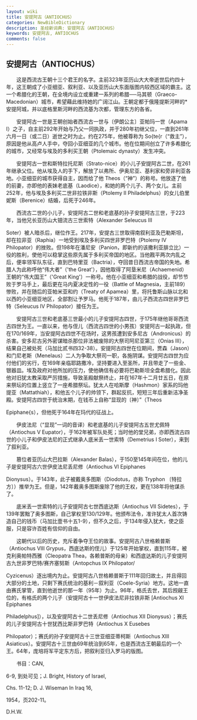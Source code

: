 ```yaml
---
layout: wiki
title: 安提阿古（ANTIOCHUS）
categories: NewBibleDictionary
description: 圣经新词典: 安提阿古（ANTIOCHUS）
keywords: 安提阿古, ANTIOCHUS
comments: false
---
```


## 安提阿古（ANTIOCHUS）

　　这是西流古王朝十三个君王的名字。主前323年亚历山大大帝逝世后约四十年，这王朝成了小亚细亚、叙利亚、以及亚历山大东面版图内较西区域的霸主。这一个希腊化的王朝，在全境内设立或重建一系列的希腊──马其顿（Graeco-Macedonian）城市，希望藉此维持她的广阔江山。王朝定都于俄隆提斯河畔的*安提阿城，并以底格里斯河畔的西流基为次都，管理东方的各省。

　　安提阿古一世是王朝创始者西流古一世与〔伊朗公主〕亚帕玛一世（Apama I）之子，自主前292年开始与乃父一同执政，并于280年初继父位，一直到261年六月一日（或二日）逝世之时为止。约在275年，他被尊称为 So{te{r（“救主”），原因是他从高卢人手中，夺回小亚细亚的几个城市。他在位期间创立了许多希腊化的城市，又经常与埃及的多利买王朝（Ptolemaic dynasty）发生冲突。

　　安提阿古一世和斯特拉托尼斯（Strato-nice）的小儿子安提阿古二世，在261年继承父位。他从埃及人的手下，解放了以弗所、伊奥尼亚、基利家和旁非利亚各地。小亚细亚的城市获得自主，因而给了他 Theos（“神”）的称号。他放逐了他的前妻，亦即他的表妹老底基（Laodice），和她的两个儿子、两个女儿。主前252年，他与埃及多利买二世非拉铁非斯（Ptolemy II Philadelphus）的女儿伯里妮斯（Berenice）结婚，后死于246年。

　　西流古二世的小儿子，安提阿古二世和老底基的孙子安提阿古三世，于223年，当他兄长亚历山大钿流古三世索特（Alexander Seleucus III

Soter）被人暗杀后，继位作王。217年，安提古三世取得南叙利亚及巴勒斯坦，却在拉非亚（Raphia）一地受到埃及多利买四世非罗巴特（Ptolemy IV Philopator）的挫败。但198年在潘尼安（Panion，即新约的该撒利亚腓立比）一役的胜利，使他可以稳掌这些原先属于多利买帝国的地区。当他戡平两次内乱之后，便率领军队东征，直到巴特里亚（Bactria），夺回昔日西流古帝国的失地。希腊人为此称呼他“伟大者”（'the Great'），因他取得了阿垦米尼（Achaemenid）王朝的“伟大国王”（'Great King'）一称号。他在小亚细亚和希腊的战役，却节节败于罗马手上，最后更在马内夏决定性的一役（Battle of Magnesia，主前189）惨败，并在随后的亚帕米亚和约（Treaty of Apamea）里，将托鲁斯山脉以北和以西的小亚细亚地区，全部割让予罗马。他死于187年，由儿子西流古四世非罗巴特（Seleucus IV Philopator）接任为王。

　　安提阿古三世和老底基三世最小的儿子安提阿古四世，于175年继他哥哥西流古四世为王。一直以来，他与侄儿（西流古四世的小男孩）安提阿古一起执政，但在170/169年，当安提阿古四世不在场时，这男孩遭到安多尼古（Andronicus）的杀害。安多尼古另外密谋暗杀那位非法被废除的大祭司阿尼亚第三（Onias III），结果自己被处死（马加比贰书四32-38）。安提阿古四世在位期间，贾森（Jason）和门尼老斯（Menelaus）二人为争取大祭司一职，各施阴谋。安提阿古四世为应付他们的劣行，在169年亲临耶路撒冷，坚持要进入至圣所，并且带走了一些金、银器皿。埃及政府对他所加的压力，使他确信有必要将巴勒斯坦全盘希腊化。因此他对旧犹太教采取严厉措施，导致圣殿献祭终止，并在167年十二月廿五日，在原来祭坛的位置上竖立了一座希腊祭坛。犹太人在哈斯摩（Hashmon）家系的玛他提亚（Mattathiah），和他五个儿子的帅领下，群起反抗，短短三年后重新洁净圣殿。安提阿古四世于统治末期，在钱币上自称“显现的〔神〕”（Theos

Epiphane{s），但他死于164年在玛代的征战上。

　　伊皮法尼（“显现”一词的音译）和老底基的儿子安提阿古五世尤佩特（Antiochus V Eupator），于162年被军队处死；当时他的堂兄弟，亦即西流古四世的小儿子和伊皮法尼的正式继承人底米丢一世索特（Demetrius I Soter），来到了叙利亚。

　　篡位者亚历山大巴拉斯（Alexander Balas），于150至145年间在位，他的儿子是安提阿古六世伊皮法尼丢尼修（Antiochus VI Epiphanes

Dionysus）。于143年，此子被戴奥多图斯（Diodotus，亦称 Tryphon 〔特拉方〕）推举为王。但是，142年戴奥多图斯废除了他的王权，更在138年将他谋杀了。

　　底米丢一世索特的儿子安提阿古七世西底达斯（Antiochus VII Sidetes），于139年罢黜了奥多图斯，自己掌权至130/129年。他颁布法令，准许犹太人首次铸造自己的钱币（马加比壹书十五1-9），但不久之后，于134年侵入犹大，使之臣服，只是容许百姓有信仰的自由。

　　这朝代以后的历史，充斥着争夺王位的故事。安提阿古八世格赖普斯（Antiochus VIII Grypus，西底达斯的侄儿）于125年开始掌权，直到115年，被克利奥帕特西雅（Cleopatra Thea，各赖普斯的母亲）和西底达斯的儿子安提阿古九世非罗巴特/赛齐塞努斯（Antopchus IX Philopator/

Cyzicenus）逐出境内为止。安提阿古八世格赖普斯于111年回归故土，并且得回大部分的土地，只剩下赛氏统治的基利－叙利亚（Coele-Syria）地方。这地一直由赛氏掌管，直到他逝世的那一年（95年）为止。96年，格氏去世，其后觊觎王位的，有格氏的两个儿子（安提阿古十一世伊皮法尼非拉铁非斯 [Antiochus XI Epiphanes

Philadelphus]），以及安提阿古十二世丢尼修（Antiochus XII Dionysus）；赛氏的儿子安提阿古十世犹西比斯非罗巴特（Antiochus X Eusebes

Philopator）；赛氏的孙子安提阿古十三世亚细亚蒂柯斯（Antiochus XIII Asiaticus）。安提阿古十三世由69年统治到65年，也是西流古王朝最后的一个王。64年，庞培将军平定东方后，把叙利亚归入罗马的版图。

　　书目：CAN,

6-9, 到处可见；J. Bright, History of Israel,

Chs. 11-12; D. J. Wiseman In Iraq 16,

1954，页202-11。

D.H.W.






